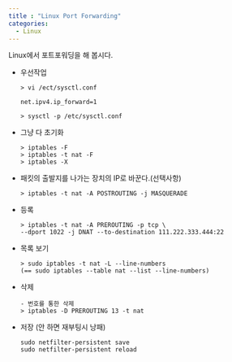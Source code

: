 ```yaml
---
title : "Linux Port Forwarding"
categories:
  - Linux
---
```

Linux에서 포트포워딩을 해 봅시다.


- 우선작업

    ~~~
    > vi /ect/sysctl.conf

    net.ipv4.ip_forward=1

    > sysctl -p /etc/sysctl.conf
    ~~~

- 그냥 다 초기화

    ~~~
    > iptables -F
    > iptables -t nat -F
    > iptables -X
    ~~~

- 패킷의 출발지를 나가는 장치의 IP로 바꾼다.(선택사항)

    ~~~
    > iptables -t nat -A POSTROUTING -j MASQUERADE
    ~~~

- 등록

    ~~~
    > iptables -t nat -A PREROUTING -p tcp \
    --dport 1022 -j DNAT --to-destination 111.222.333.444:22
    ~~~

- 목록 보기

    ~~~
    > sudo iptables -t nat -L --line-numbers
    (== sudo iptables --table nat --list --line-numbers)
    ~~~

- 삭제

    ~~~
    - 번호를 통한 삭제
    > iptables -D PREROUTING 13 -t nat
    ~~~

- 저장 (안 하면 재부팅시 낭패)

    ~~~
    sudo netfilter-persistent save
    sudo netfilter-persistent reload
    ~~~
